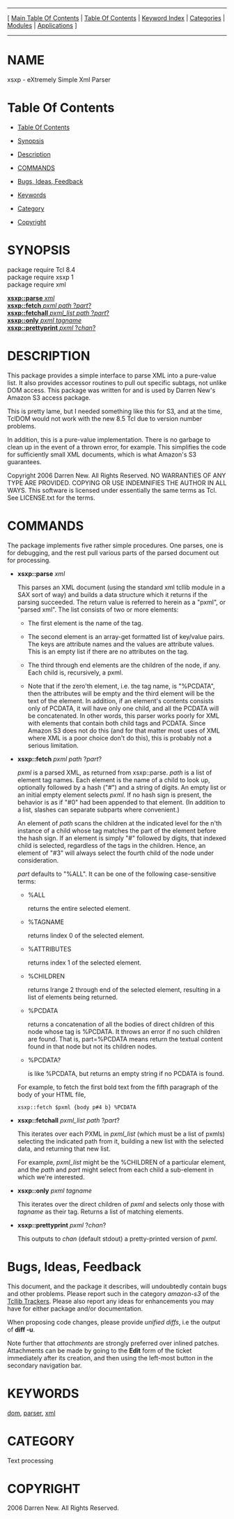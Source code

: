 
[//000000001]: # (xsxp \- Amazon S3 Web Service Utilities)
[//000000002]: # (Generated from file 'xsxp\.man' by tcllib/doctools with format 'markdown')
[//000000003]: # (2006 Darren New\. All Rights Reserved\.)
[//000000004]: # (xsxp\(n\) 1\.0 tcllib "Amazon S3 Web Service Utilities")

<hr> [ <a href="../../../../toc.md">Main Table Of Contents</a> &#124; <a
href="../../../toc.md">Table Of Contents</a> &#124; <a
href="../../../../index.md">Keyword Index</a> &#124; <a
href="../../../../toc0.md">Categories</a> &#124; <a
href="../../../../toc1.md">Modules</a> &#124; <a
href="../../../../toc2.md">Applications</a> ] <hr>

# NAME

xsxp \- eXtremely Simple Xml Parser

# <a name='toc'></a>Table Of Contents

  - [Table Of Contents](#toc)

  - [Synopsis](#synopsis)

  - [Description](#section1)

  - [COMMANDS](#section2)

  - [Bugs, Ideas, Feedback](#section3)

  - [Keywords](#keywords)

  - [Category](#category)

  - [Copyright](#copyright)

# <a name='synopsis'></a>SYNOPSIS

package require Tcl 8\.4  
package require xsxp 1  
package require xml  

[__xsxp::parse__ *xml*](#1)  
[__xsxp::fetch__ *pxml* *path* ?*part*?](#2)  
[__xsxp::fetchall__ *pxml\_list* *path* ?*part*?](#3)  
[__xsxp::only__ *pxml* *tagname*](#4)  
[__xsxp::prettyprint__ *pxml* ?*chan*?](#5)  

# <a name='description'></a>DESCRIPTION

This package provides a simple interface to parse XML into a pure\-value list\. It
also provides accessor routines to pull out specific subtags, not unlike DOM
access\. This package was written for and is used by Darren New's Amazon S3
access package\.

This is pretty lame, but I needed something like this for S3, and at the time,
TclDOM would not work with the new 8\.5 Tcl due to version number problems\.

In addition, this is a pure\-value implementation\. There is no garbage to clean
up in the event of a thrown error, for example\. This simplifies the code for
sufficiently small XML documents, which is what Amazon's S3 guarantees\.

Copyright 2006 Darren New\. All Rights Reserved\. NO WARRANTIES OF ANY TYPE ARE
PROVIDED\. COPYING OR USE INDEMNIFIES THE AUTHOR IN ALL WAYS\. This software is
licensed under essentially the same terms as Tcl\. See LICENSE\.txt for the terms\.

# <a name='section2'></a>COMMANDS

The package implements five rather simple procedures\. One parses, one is for
debugging, and the rest pull various parts of the parsed document out for
processing\.

  - <a name='1'></a>__xsxp::parse__ *xml*

    This parses an XML document \(using the standard xml tcllib module in a SAX
    sort of way\) and builds a data structure which it returns if the parsing
    succeeded\. The return value is referred to herein as a "pxml", or "parsed
    xml"\. The list consists of two or more elements:

      * The first element is the name of the tag\.

      * The second element is an array\-get formatted list of key/value pairs\.
        The keys are attribute names and the values are attribute values\. This
        is an empty list if there are no attributes on the tag\.

      * The third through end elements are the children of the node, if any\.
        Each child is, recursively, a pxml\.

      * Note that if the zero'th element, i\.e\. the tag name, is "%PCDATA", then
        the attributes will be empty and the third element will be the text of
        the element\. In addition, if an element's contents consists only of
        PCDATA, it will have only one child, and all the PCDATA will be
        concatenated\. In other words, this parser works poorly for XML with
        elements that contain both child tags and PCDATA\. Since Amazon S3 does
        not do this \(and for that matter most uses of XML where XML is a poor
        choice don't do this\), this is probably not a serious limitation\.

  - <a name='2'></a>__xsxp::fetch__ *pxml* *path* ?*part*?

    *pxml* is a parsed XML, as returned from xsxp::parse\. *path* is a list
    of element tag names\. Each element is the name of a child to look up,
    optionally followed by a hash \("\#"\) and a string of digits\. An empty list or
    an initial empty element selects *pxml*\. If no hash sign is present, the
    behavior is as if "\#0" had been appended to that element\. \(In addition to a
    list, slashes can separate subparts where convenient\.\)

    An element of *path* scans the children at the indicated level for the
    n'th instance of a child whose tag matches the part of the element before
    the hash sign\. If an element is simply "\#" followed by digits, that indexed
    child is selected, regardless of the tags in the children\. Hence, an element
    of "\#3" will always select the fourth child of the node under consideration\.

    *part* defaults to "%ALL"\. It can be one of the following case\-sensitive
    terms:

      * %ALL

        returns the entire selected element\.

      * %TAGNAME

        returns lindex 0 of the selected element\.

      * %ATTRIBUTES

        returns index 1 of the selected element\.

      * %CHILDREN

        returns lrange 2 through end of the selected element, resulting in a
        list of elements being returned\.

      * %PCDATA

        returns a concatenation of all the bodies of direct children of this
        node whose tag is %PCDATA\. It throws an error if no such children are
        found\. That is, part=%PCDATA means return the textual content found in
        that node but not its children nodes\.

      * %PCDATA?

        is like %PCDATA, but returns an empty string if no PCDATA is found\.

    For example, to fetch the first bold text from the fifth paragraph of the
    body of your HTML file,

        xsxp::fetch $pxml {body p#4 b} %PCDATA

  - <a name='3'></a>__xsxp::fetchall__ *pxml\_list* *path* ?*part*?

    This iterates over each PXML in *pxml\_list* \(which must be a list of
    pxmls\) selecting the indicated path from it, building a new list with the
    selected data, and returning that new list\.

    For example, *pxml\_list* might be the %CHILDREN of a particular element,
    and the *path* and *part* might select from each child a sub\-element in
    which we're interested\.

  - <a name='4'></a>__xsxp::only__ *pxml* *tagname*

    This iterates over the direct children of *pxml* and selects only those
    with *tagname* as their tag\. Returns a list of matching elements\.

  - <a name='5'></a>__xsxp::prettyprint__ *pxml* ?*chan*?

    This outputs to *chan* \(default stdout\) a pretty\-printed version of
    *pxml*\.

# <a name='section3'></a>Bugs, Ideas, Feedback

This document, and the package it describes, will undoubtedly contain bugs and
other problems\. Please report such in the category *amazon\-s3* of the [Tcllib
Trackers](http://core\.tcl\.tk/tcllib/reportlist)\. Please also report any ideas
for enhancements you may have for either package and/or documentation\.

When proposing code changes, please provide *unified diffs*, i\.e the output of
__diff \-u__\.

Note further that *attachments* are strongly preferred over inlined patches\.
Attachments can be made by going to the __Edit__ form of the ticket
immediately after its creation, and then using the left\-most button in the
secondary navigation bar\.

# <a name='keywords'></a>KEYWORDS

[dom](\.\./\.\./\.\./\.\./index\.md\#dom), [parser](\.\./\.\./\.\./\.\./index\.md\#parser),
[xml](\.\./\.\./\.\./\.\./index\.md\#xml)

# <a name='category'></a>CATEGORY

Text processing

# <a name='copyright'></a>COPYRIGHT

2006 Darren New\. All Rights Reserved\.

